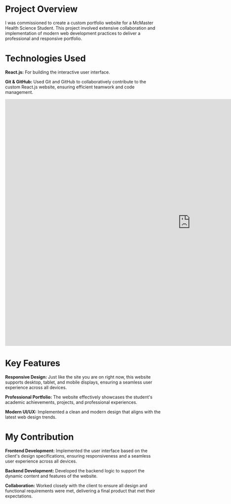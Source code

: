 <title>Custom Portfolio Website for McMaster Health Science Student</title>

# Project Overview

I was commissioned to create a custom portfolio website for a McMaster Health Science Student. This project involved extensive collaboration and implementation of modern web development practices to deliver a professional and responsive portfolio.

# Technologies Used

**React.js:** For building the interactive user interface.

**Git & GitHub:** Used Git and GitHub to collaboratively contribute to the custom React.js website, ensuring efficient teamwork and code management.

<div>
  <embed src='https://willchai.com' width='1200' height='800'></embed>
</div>

# Key Features

**Responsive Design:** Just like the site you are on right now, this website supports desktop, tablet, and mobile displays, ensuring a seamless user experience across all devices.


**Professional Portfolio:** The website effectively showcases the student's academic achievements, projects, and professional experiences.

**Modern UI/UX:** Implemented a clean and modern design that aligns with the latest web design trends.

# My Contribution

**Frontend Development:** Implemented the user interface based on the client's design specifications, ensuring responsiveness and a seamless user experience across all devices.

**Backend Development:** Developed the backend logic to support the dynamic content and features of the website.

**Collaboration:** Worked closely with the client to ensure all design and functional requirements were met, delivering a final product that met their expectations.